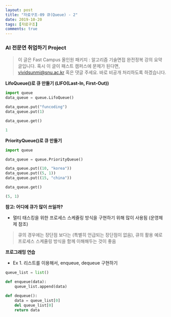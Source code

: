 ```yaml
---
layout: post
title: "자료구조-09 큐(Queue) - 2"
date: 2019-10-20
tags: [자료구조]
comments: true
---
```

### AI 전문연 취업하기 Project

> 이 글은 Fast Campus 올인원 패키지 : 알고리즘 기술면접 완전정복 강의 요약 글입니다. 혹시 이 글이 패스트 캠퍼스에 문제가 된다면, vividsunmi@snu.ac.kr 혹은 댓글 주세요. 바로 비공개 처리하도록 하겠습니다.

**LifoQueue()로 큐 만들기 (LIFO(Last-In, First-Out))**
```py
import queue
data_queue = queue.LifoQueue()
```
```py
data_queue.put("funcoding")
data_queue.put(1)
```
```py
data_queue.get()
```
```py
1
```

**PriorityQueue()로 큐 만들기**
```py
import queue

data_queue = queue.PriorityQueue()
```

```py
data_queue.put((10, "korea"))
data_queue.put((5, 1))
data_queue.put((15, "china"))
```
```py
data_queue.get()
```
```py
(5, 1)
```

**참고: 어디에 큐가 많이 쓰일까?**
- 멀티 태스킹을 위한 프로세스 스케쥴링 방식을 구현하기 위해 많이 사용됨 (운영체제 참조)

> 큐의 경우에는 장단점 보다는 (특별히 언급되는 장단점이 없음), 큐의 활용 예로 프로세스 스케쥴링 방식을 함께 이해해두는 것이 좋음

**프로그래밍 연습**
- Ex 1. 리스트를 이용해서, enqueue, dequeue 구현하기

```py
queue_list = list()

def enqueue(data):
    queue_list.append(data)
    
def dequeue():
    data = queue_list[0]
    del queue_list[0]
    return data
```